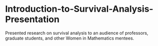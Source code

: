# Introduction-to-Survival-Analysis-Presentation

Presented research on survival analysis to an audience of professors, graduate students, and other Women in Mathematics mentees.
